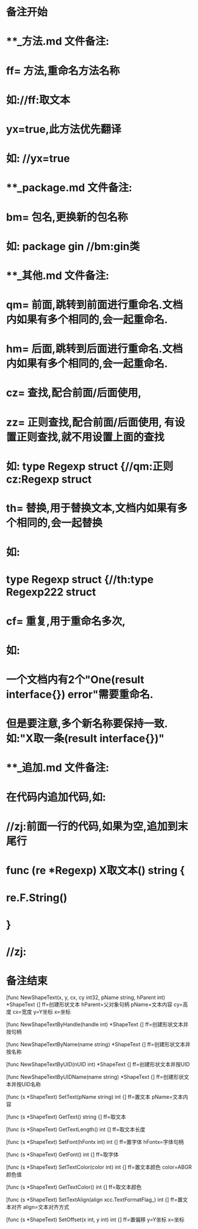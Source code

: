 # 备注开始
# **_方法.md 文件备注:
# ff= 方法,重命名方法名称
# 如://ff:取文本
#
# yx=true,此方法优先翻译
# 如: //yx=true

# **_package.md 文件备注:
# bm= 包名,更换新的包名称 
# 如: package gin //bm:gin类

# **_其他.md 文件备注:
# qm= 前面,跳转到前面进行重命名.文档内如果有多个相同的,会一起重命名.
# hm= 后面,跳转到后面进行重命名.文档内如果有多个相同的,会一起重命名.
# cz= 查找,配合前面/后面使用,
# zz= 正则查找,配合前面/后面使用, 有设置正则查找,就不用设置上面的查找
# 如: type Regexp struct {//qm:正则 cz:Regexp struct
#
# th= 替换,用于替换文本,文档内如果有多个相同的,会一起替换
# 如:
# type Regexp struct {//th:type Regexp222 struct
#
# cf= 重复,用于重命名多次,
# 如: 
# 一个文档内有2个"One(result interface{}) error"需要重命名.
# 但是要注意,多个新名称要保持一致. 如:"X取一条(result interface{})"

# **_追加.md 文件备注:
# 在代码内追加代码,如:
# //zj:前面一行的代码,如果为空,追加到末尾行
# func (re *Regexp) X取文本() string { 
# re.F.String()
# }
# //zj:
# 备注结束

[func NewShapeText(x, y, cx, cy int32, pName string, hParent int) *ShapeText {]
ff=创建形状文本
hParent=父对象句柄
pName=文本内容
cy=高度
cx=宽度
y=Y坐标
x=坐标

[func NewShapeTextByHandle(handle int) *ShapeText {]
ff=创建形状文本并按句柄

[func NewShapeTextByName(name string) *ShapeText {]
ff=创建形状文本并按名称

[func NewShapeTextByUID(nUID int) *ShapeText {]
ff=创建形状文本并按UID

[func NewShapeTextByUIDName(name string) *ShapeText {]
ff=创建形状文本并按UID名称

[func (s *ShapeText) SetText(pName string) int {]
ff=置文本
pName=文本内容

[func (s *ShapeText) GetText() string {]
ff=取文本

[func (s *ShapeText) GetTextLength() int {]
ff=取文本长度

[func (s *ShapeText) SetFont(hFontx int) int {]
ff=置字体
hFontx=字体句柄

[func (s *ShapeText) GetFont() int {]
ff=取字体

[func (s *ShapeText) SetTextColor(color int) int {]
ff=置文本颜色
color=ABGR颜色值

[func (s *ShapeText) GetTextColor() int {]
ff=取文本颜色

[func (s *ShapeText) SetTextAlign(align xcc.TextFormatFlag_) int {]
ff=置文本对齐
align=文本对齐方式

[func (s *ShapeText) SetOffset(x int, y int) int {]
ff=置偏移
y=Y坐标
x=坐标
